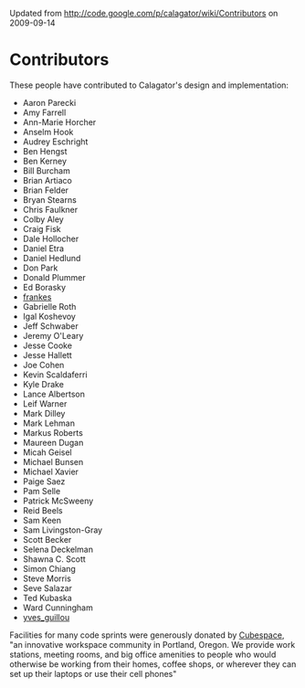 Updated from http://code.google.com/p/calagator/wiki/Contributors on 2009-09-14

Contributors
============

These people have contributed to Calagator's design and implementation:

  * Aaron Parecki
  * Amy Farrell
  * Ann-Marie Horcher
  * Anselm Hook
  * Audrey Eschright
  * Ben Hengst
  * Ben Kerney
  * Bill Burcham
  * Brian Artiaco
  * Brian Felder
  * Bryan Stearns
  * Chris Faulkner
  * Colby Aley
  * Craig Fisk
  * Dale Hollocher
  * Daniel Etra
  * Daniel Hedlund
  * Don Park
  * Donald Plummer
  * Ed Borasky
  * [frankes](http://openclipart.org/user-detail/frankes)
  * Gabrielle Roth
  * Igal Koshevoy
  * Jeff Schwaber
  * Jeremy O'Leary
  * Jesse Cooke
  * Jesse Hallett
  * Joe Cohen
  * Kevin Scaldaferri
  * Kyle Drake
  * Lance Albertson
  * Leif Warner
  * Mark Dilley
  * Mark Lehman
  * Markus Roberts
  * Maureen Dugan
  * Micah Geisel
  * Michael Bunsen
  * Michael Xavier
  * Paige Saez
  * Pam Selle
  * Patrick McSweeny
  * Reid Beels
  * Sam Keen
  * Sam Livingston-Gray
  * Scott Becker
  * Selena Deckelman
  * Shawna C. Scott
  * Simon Chiang
  * Steve Morris
  * Seve Salazar
  * Ted Kubaska
  * Ward Cunningham
  * [yves_guillou](http://openclipart.org/user-detail/yves_guillou)

Facilities for many code sprints were generously donated by [Cubespace](http://cubespacepdx.com/), "an innovative workspace community in Portland, Oregon. We provide work stations, meeting rooms, and big office amenities to people who would otherwise be working from their homes, coffee shops, or wherever they can set up their laptops or use their cell phones"
